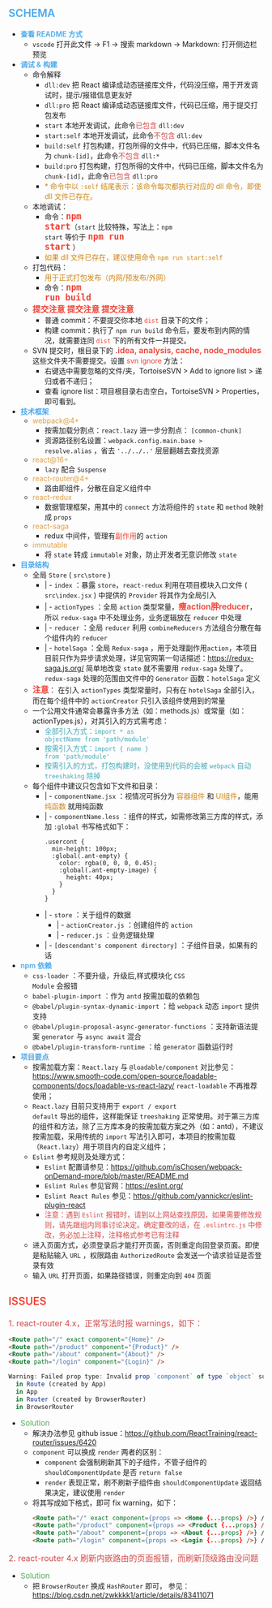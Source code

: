 ## <span style="font-weight: 600; color: #49a9ee">SCHEMA</span>
- <span style="font-weight: 600; color: #49a9ee">查看 README 方式</span>
  * <code>vscode</code> 打开此文件 -> F1 -> 搜索 markdown -> Markdown: 打开侧边栏预览
- <span style="font-weight: 600; color: #49a9ee">调试 & 构建</span>
  * 命令解释
    * <code>dll:dev</code> 把 React 编译成动态链接库文件，代码没压缩，用于开发调试时，提示/报错信息更友好
    * <code>dll:pro</code> 把 React 编译成动态链接库文件，代码已压缩，用于提交打包发布
    * <code>start</code> 本地开发调试，此命令<span style="color: #d24949">已包含</span> <code>dll:dev</code>
    * <code>start:self</code> 本地开发调试，此命令<span style="color: #d24949">不包含</span> <code>dll:dev</code>
    * <code>build:self</code> 打包构建，打包所得的文件中，代码已压缩，脚本文件名为 <code>chunk-[id]</code>，此命令<span style="color: #d24949">不包含</span> <code>dll:*</code>
    * <code>build:pro</code> 打包构建，打包所得的文件中，代码已压缩，脚本文件名为 <code>chunk-[id]</code>，此命令<span style="color: #d24949">已包含</span> <code>dll:pro</code>
    * <span style="color: #ce8512">* 命令中以 <code>:self</code> 结尾表示：该命令每次都执行对应的 dll 命令，即使 dll 文件已存在。</span>
  * 本地调试：
    - 命令：<code style="font-size: 17px; font-weight: 600; color: #f04134;">npm start</code>（<code>start</code> 比较特殊，写法上：<code>npm start</code> 等价于 <code style="font-size: 17px; font-weight: 600; color: #f04134;">npm run start</code> ）
    - <span style="color: #ce8512">如果 dll 文件已存在，建议使用命令 <code>npm run start:self </code></span>
  * 打包代码：
    - <span style="color: #ce8512">用于正式打包发布（内网/预发布/外网）</span>
    - 命令：<code style="font-size: 17px; font-weight: 600; color: #f04134;">npm run build</code>
  * <span style="font-size: 16px; font-weight: 600; color: #f04134;">提交注意 提交注意 提交注意</span>
    - 普通 commit：不要提交你本地 <code style="color: #f04134;">dist</code> 目录下的文件；
    - 构建 commit：执行了 <code>npm run build</code> 命令后，要发布到内网的情况，就需要连同 <code style="color: #f04134;">dist</code> 下的所有文件一并提交。
  * SVN 提交时，根目录下的 <span style="font-size: 16px; font-weight: 600; color: #f04134">.idea, analysis, cache, node_modules </span> 这些文件夹不需要提交。设置 <span style="color: #f04134">svn ignore</span> 方法：
    * 右键选中需要忽略的文件/夹，TortoiseSVN > Add to ignore list > 递归或者不递归；
    * 查看 ignore list：项目根目录右击空白，TortoiseSVN > Properties，即可看到。
- <span style="font-weight: 600; color: #49a9ee">技术框架</span>
  * <span style="color: #de9f41">webpack@4+</span>
    - 按需加载分割点：<code>react.lazy</code> 进一步分割点： <code>[common-chunk]</code>
    - 资源路径别名设置：<code>webpack.config.main.base > resolve.alias</code> ，省去 <code>'../../..'</code> 层层翻越去查找资源
  * <span style="color: #de9f41">react@16+</span>
    - <code>lazy</code> 配合 <code>Suspense</code>
  * <span style="color: #de9f41">react-router@4+</span>
    - 路由即组件，分散在自定义组件中
  * <span style="color: #de9f41">react-redux</span>
    - 数据管理框架，用其中的 <code>connect</code> 方法将组件的 <code>state</code> 和 <code>method</code> 映射成 <code>props</code>
  * <span style="color: #de9f41">react-saga</span>
    - redux 中间件，管理有<span style="color: #f04134">副作用</span>的 <code>action</code>
  * <span style="color: #de9f41">immutable</span>
    - 将 <code>state</code> 转成 <code>immutable</code> 对象，防止开发者无意识修改 <code>state</code>
- <span style="font-weight: 600; color: #49a9ee">目录结构</span>
  * 全局 <code>Store</code> ( <code>src\store</code> )
    - \| - <code>index</code> ：暴露 <code>store</code>，<code>react-redux</code> 利用在项目模块入口文件 ( <code>src\index.jsx</code> ) 中提供的 <code>Provider</code> 将其作为全局引入
    - \| - <code>actionTypes</code> ：全局 <code>action</code> 类型常量，<span style="font-size: 16px; font-weight: 600; color: #f04134;">瘦action胖reducer</span>，所以 <code>redux-saga</code> 中不处理业务，业务逻辑放在 <code>reducer</code> 中处理
    - \| - <code>reducer</code> ：全局 <code>reducer</code> 利用 <code>combineReducers</code> 方法组合分散在每个组件内的 <code>reducer</code>
    - \| - <code>hotelSaga</code> ：全局 <code>Redux-saga</code> ，用于处理副作用<code>action</code>，本项目目前只作为异步请求处理，详见官网第一句话描述：https://redux-saga.js.org/ 简单地改变 <code>state</code> 就不需要用 <code>redux-saga</code> 处理了。<code>redux-saga</code> 处理的范围由文件中的 <code>Generator</code> 函数：<code>hotelSaga</code> 定义
  * <span style="font-size: 16px; font-weight: 600; color: #f04134;">注意</span>： 在引入 <code>actionTypes</code> 类型常量时，只有在 <code>hotelSaga</code> 全部引入，而在每个组件中的 <code>actionCreator</code> 只引入该组件使用到的常量
  * 一个公用文件通常会暴露许多方法（如：methods.js）或常量（如：actionTypes.js），对其引入的方式需考虑：
    - <span style="color: #42a8b5">全部引入方式：<code>import * as objectName from 'path/module'</code></span>
    - <span style="color: #42a8b5">按需引入方式：<code>import { name } from 'path/module'</code></span>
    - <span style="color: #42a8b5">按需引入的方式，打包构建时，没使用到代码的会被 <code>webpack</code> 自动 <code>treeshaking</code> 除掉</span>
  * 每个组件中建议只包含如下文件和目录：
    - \| - <code>componentName.jsx</code> ：视情况可拆分为 <span style="color: #ce8512">容器组件</span> 和 <span style="color: #ce8512">UI组件</span>，能用 <span style="color: #ce8512">纯函数</span> 就用纯函数
    - \| - <code>componentName.less</code> ：组件的样式，如需修改第三方库的样式，添加 <code>:global</code> 书写格式如下：
      ```less
      .usercont {
        min-height: 100px;
        :global(.ant-empty) {
          color: rgba(0, 0, 0, 0.45);
          :global(.ant-empty-image) {
            height: 40px;
          }
        }
      }
      ```
    - \| - <code>store</code> ：关于组件的数据
      - \| - <code>actionCreator.js</code> ：创建组件的 <code>action</code>
      - \| - <code>reducer.js</code> ：业务逻辑处理
    - \| - <code>[descendant's component directory]</code> ：子组件目录，如果有的话
- <span style="font-weight: 600; color: #49a9ee">npm 依赖</span>
  * <code>css-loader</code> ：不要升级，升级后,样式模块化 <code>CSS Module</code> 会报错
  * <code>babel-plugin-import</code> ：作为 <code>antd</code> 按需加载的依赖包
  * <code>@babel/plugin-syntax-dynamic-import</code> ：给 <code>webpack</code> 动态 <code>import</code> 提供支持
  * <code>@babel/plugin-proposal-async-generator-functions</code> ：支持新语法提案 <code>generator</code> 与 <code>async await</code> 混合
  * <code>@babel/plugin-transform-runtime</code> ：给 <code>generator</code> 函数运行时
- <span style="font-weight: 600; color: #49a9ee">项目要点</span>
  * 按需加载方案：<code>React.lazy</code> 与 <code>@loadable/component</code> 对比参见：https://www.smooth-code.com/open-source/loadable-components/docs/loadable-vs-react-lazy/ <code>react-loadable</code> 不再推荐使用；
  * <code>React.lazy</code> 目前只支持用于 <code>export / export default</code> 导出的组件，这样能保证 <code>treeshaking</code> 正常使用。对于第三方库的组件和方法，除了三方库本身的按需加载方案之外（如：antd），不建议按需加载，采用传统的 <code>import</code> 写法引入即可，本项目的按需加载（<code>React.lazy</code>）用于项目内的自定义组件；
  * <code>Eslint</code> 参考规则及处理方式：
    * <code>Eslint</code> 配置请参见：https://github.com/isChosen/webpack-onDemand-more/blob/master/README.md
    * <code>Eslint Rules</code> 参见官网：https://eslint.org/
    * <code>Eslint React Rules</code> 参见：https://github.com/yannickcr/eslint-plugin-react
    * <span style="color: #d24949">注意：遇到 <code>Eslint</code> 报错时，请到以上网站查找原因，如果需要修改规则，请先跟组内同事讨论决定。确定要改的话，在 <code>.eslintrc.js</code> 中修改，务必加上注释，注释格式参考已有注释</span>
  * 进入页面方式，必须登录后才能打开页面，否则重定向回登录页面。即使是粘贴输入 <code>URL</code> ，权限路由 <code>AuthorizedRoute</code> 会发送一个请求验证是否登录有效
  * 输入 <code>URL</code> 打开页面，如果路径错误，则重定向到 <code>404</code> 页面
## <span style="font-weight: 600; color: #f04134">ISSUES</span>
<span style="font-size: 16px; color: #d24949">1. react-router 4.x，正常写法时报 warnings，如下：</span>
```html
<Route path="/" exact component="{Home}" />
<Route path="/product" component="{Product}" />
<Route path="/about" component="{About}" />
<Route path="/login" component="{Login}" />
```
```javascript
Warning: Failed prop type: Invalid prop `component` of type `object` supplied to `Route`, expected `function`.
  in Route (created by App)
  in App
  in Router (created by BrowserRouter)
  in BrowserRouter
```
- <span style="font-size: 15px; color: #57a957">Solution</span>
  * 解决办法参见 github issue：https://github.com/ReactTraining/react-router/issues/6420
  * <code>component</code> 可以换成 <code>render</code> 两者的区别：
    * <code>component</code> 会强制刷新其下的子组件，不管子组件的 <code>shouldComponentUpdate</code> 是否 <code>return false</code>
    * <code>render</code> 表现正常，刷不刷新子组件由 <code>shouldComponentUpdate</code> 返回结果决定，建议使用 <code>render</code>
  * 将其写成如下格式，即可 fix warning，如下：
    ````html
    <Route path="/" exact component={props => <Home {...props} />} />
    <Route path="/product" component={props => <Product {...props} />} />
    <Route path="/about" component={props => <About {...props} />} />
    <Route path="/login" component={props => <Login {...props} />} />
    ````
<span style="font-size: 16px; color: #d24949">2. react-router 4.x 刷新内嵌路由的页面报错，而刷新顶级路由没问题
- <span style="font-size: 15px; color: #57a957">Solution</span>
  * 把 <code>BrowserRouter</code> 换成 <code>HashRouter</code> 即可， 参见：https://blog.csdn.net/zwkkkk1/article/details/83411071

